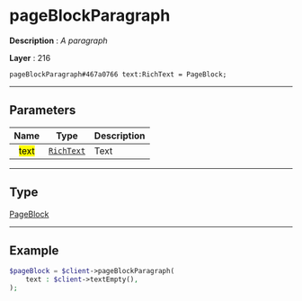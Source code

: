 # pageBlockParagraph

**Description** : *A paragraph*

**Layer** : 216

```tl
pageBlockParagraph#467a0766 text:RichText = PageBlock;
```

---

## Parameters

| Name | Type | Description |
| :---: | :---: | :--- |
| <mark>text</mark> | [`RichText`](type/RichText) | Text |

---

## Type

[PageBlock](type/PageBlock)

---

## Example

```php
$pageBlock = $client->pageBlockParagraph(
	text : $client->textEmpty(),
);
```